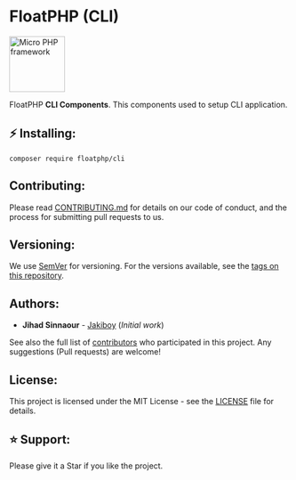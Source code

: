 # FloatPHP (CLI)

<img src="https://floatphp.com/assets/img/floatphp.png" width="100" alt="Micro PHP framework">

FloatPHP **CLI Components**.
This components used to setup CLI application.

## ⚡ Installing:

```
composer require floatphp/cli
```

## Contributing:

Please read [CONTRIBUTING.md](https://github.com/floatphp/Cli/blob/master/CONTRIBUTING.md) for details on our code of conduct, and the process for submitting pull requests to us.

## Versioning:

We use [SemVer](http://semver.org/) for versioning. For the versions available, see the [tags on this repository](https://github.com/floatphp/Cli/tags). 

## Authors:

* **Jihad Sinnaour** - [Jakiboy](https://github.com/Jakiboy) (*Initial work*)

See also the full list of [contributors](https://github.com/floatphp/Cli/contributors) who participated in this project. Any suggestions (Pull requests) are welcome!

## License:

This project is licensed under the MIT License - see the [LICENSE](https://github.com/floatphp/Cli/blob/master/LICENSE) file for details.

## ⭐ Support:

Please give it a Star if you like the project.